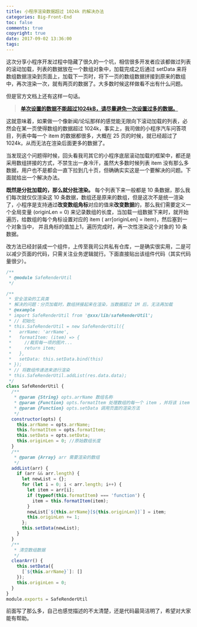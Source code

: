 ```yaml
---
title: 小程序渲染数据超过 1024k 的解决办法
categories: Big-Front-End
toc: false
comments: true
copyright: true
date: 2017-09-02 13:36:00
tags:
---
```


这次分享小程序开发过程中隐藏了很久的一个坑，相信很多开发者应该都做过列表的滚动加载，列表的数据放在一个数组对象中，加载完成之后通过 setData 来将数组数据渲染到页面上，加载下一页时，将下一页的数组数据拼接到原来的数组中，再次渲染一次，就有两页的数据了。大多数时候这样做看不出有什么问题。

<!--more-->

但是官方文档上还有这样一句话。

> **[单次设置的数据不能超过1024kB，请尽量避免一次设置过多的数据。](https://mp.weixin.qq.com/debug/wxadoc/dev/framework/app-service/page.html)**

这就意味着，如果做一个像新闻/论坛那样的感觉能无限向下滚动加载的列表，必然会在某一页使得数组的数据超过 1024k，事实上，我司做的小程序汽车问答项目，列表中每一个 item 的数据都很多，大概在 25 页的时候，就已经超过了 1024k，从而无法在渲染后面更多的数据了。

当发现这个问题得时候，回头看我司其它的小程序底层滚动加载的框架中，都还是采用数组拼接的方式，不禁生出一身冷汗，虽然大多数时候列表 item 没有那么多数据，用户也不是都会一直下拉到几十页，但确确实实这是一个要解决的问题。下面就给出一个解决办法。

**既然是分批加载的，那么就分批渲染。** 每个列表下来一般都是 10  条数据，那么我们每次就仅仅渲染这 10 条数据，数组还是原来的数组，但是这次不是统一渲染了，小程序是支持通过**改变数组角标**对应的值来**改变数据**的，那么我们需要定义一个全局变量 (originLen = 0) 来记录数组的长度，当加载一组数据下来时，就开始遍历，给数组的每个角标设置对应的 item  ( arr[originLen] = item)，然后塞到一个对象当中， 并且角标的值加上1，遍历完成时，再一次性渲染这个对象的 10 条数据。

改方法已经封装成一个组件，上传至我司公共私有仓库，一是确实很实用，二是可以减少页面的代码，只需关注业务逻辑就行。下面直接贴出该组件代码（其实代码量很少）。

```javascript
/**
 * @module SafeRenderUtil
 */

/**
 * 安全渲染的工具类
 * 解决的问题：分页加载时，数组拼接起来在渲染，当数据超过 1M 后，无法再加载
 * @example
 * import SafeRenderUtil from '@xxx/lib/safeRenderUtil';
 * // 初始化
 * this.SafeRenderUtil = new SafeRenderUtil({
 *   arrName: 'arrName',
 *   formatItem: (item) => {
 *     //裁剪每一项的图片...
 *     return item;
 *   },
 *   setData: this.setData.bind(this)
 * });
 * // 将数组传递进来进行渲染
 * this.SafeRenderUtil.addList(res.data.data);
 */
class SafeRenderUtil {
  /**
   * @param {String} opts.arrName 数组名称
   * @param {Function} opts.formatItem 处理数组的每一个 item ，并将该 item 返回
   * @param {Function} opts.setData 调用页面的渲染方法
   */
  constructor(opts) {
    this.arrName = opts.arrName;
    this.formatItem = opts.formatItem;
    this.setData = opts.setData;
    this.originLen = 0; //原始数组长度
  }
  /**
   * @param {Array} arr 需要渲染的数组
   */
  addList(arr) {
    if (arr && arr.length) {
      let newList = {};
      for (let i = 0; i < arr.length; i++) {
        let item = arr[i];
        if (typeof(this.formatItem) === 'function') {
          item = this.formatItem(item);
        }
        newList[`${this.arrName}[${this.originLen}]`] = item;
        this.originLen += 1;
      };
      this.setData(newList);
    }
  }
  /**
   * 清空数组数据
   */
  clearArr() {
    this.setData({
      [`${this.arrName}`]: []
    });
    this.originLen = 0;
  }
}
module.exports = SafeRenderUtil

```

前面写了那么多，自己也感觉描述的不太清楚，还是代码最简洁明了，希望对大家能有帮助。